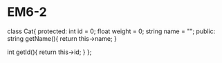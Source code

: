 # EM6-2
class Cat{
protected:
int id = 0;
float weight = 0;
string name = "";
public:
string getName(){
  return this->name;
}

int getId(){
    return this->id;
}
};
